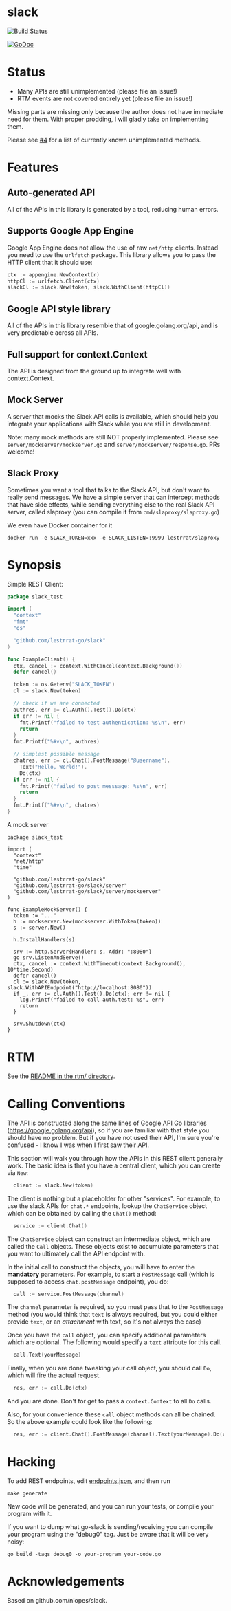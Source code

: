 # slack

[![Build Status](https://travis-ci.org/lestrrat-go/slack.png?branch=master)](https://travis-ci.org/lestrrat-go/slack)

[![GoDoc](https://godoc.org/github.com/lestrrat-go/slack?status.svg)](https://godoc.org/github.com/lestrrat-go/slack)

# Status

* Many APIs are still unimplemented (please file an issue!)
* RTM events are not covered entirely yet (please file an issue!)

Missing parts are missing only because the author does not have immediate need for them. With proper prodding, I will gladly take on implementing them.

Please see [#4](https://github.com/lestrrat-go/slack/issues/4) for a list of currently known unimplemented methods.

# Features

## Auto-generated API

All of the APIs in this library is generated by a tool, reducing human errors.

## Supports Google App Engine

Google App Engine does not allow the use of raw `net/http` clients. Instead you need to use the `urlfetch` package.
This library allows you to pass the HTTP client that it should use:

```go
ctx := appengine.NewContext(r)
httpCl := urlfetch.Client(ctx)
slackCl := slack.New(token, slack.WithClient(httpCl))
```

## Google API style library

All of the APIs in this library resemble that of google.golang.org/api, and is very predictable across all APIs.

## Full support for context.Context

The API is designed from the ground up to integrate well with context.Context.

## Mock Server

A server that mocks the Slack API calls is available, which should help you integrate your applications with Slack while you are still in development.

Note: many mock methods are still NOT properly implemented. Please see `server/mockserver/mockserver.go` and `server/mockserver/response.go`. PRs welcome!

## Slack Proxy

Sometimes you want a tool that talks to the Slack API, but don't want to really
send messages. We have a simple server that can intercept methods that have
side effects, while sending everything else to the real Slack API server, called
slaproxy (you can compile it from `cmd/slaproxy/slaproxy.go`)

We even have Docker container for it

```
docker run -e SLACK_TOKEN=xxx -e SLACK_LISTEN=:9999 lestrrat/slaproxy
```

# Synopsis

Simple REST Client:

```go
package slack_test

import (
  "context"
  "fmt"
  "os"

  "github.com/lestrrat-go/slack"
)

func ExampleClient() {
  ctx, cancel := context.WithCancel(context.Background())
  defer cancel()

  token := os.Getenv("SLACK_TOKEN")
  cl := slack.New(token)

  // check if we are connected
  authres, err := cl.Auth().Test().Do(ctx)
  if err != nil {
    fmt.Printf("failed to test authentication: %s\n", err)
    return
  }
  fmt.Printf("%#v\n", authres)

  // simplest possible message
  chatres, err := cl.Chat().PostMessage("@username").
    Text("Hello, World!").
    Do(ctx)
  if err != nil {
    fmt.Printf("failed to post messsage: %s\n", err)
    return
  }
  fmt.Printf("%#v\n", chatres)
}
```

A mock server

```
package slack_test

import (
  "context"
  "net/http"
  "time"

  "github.com/lestrrat-go/slack"
  "github.com/lestrrat-go/slack/server"
  "github.com/lestrrat-go/slack/server/mockserver"
)

func ExampleMockServer() {
  token := "..."
  h := mockserver.New(mockserver.WithToken(token))
  s := server.New()

  h.InstallHandlers(s)

  srv := http.Server{Handler: s, Addr: ":8080"}
  go srv.ListenAndServe()
  ctx, cancel := context.WithTimeout(context.Background(), 10*time.Second)
  defer cancel()
  cl := slack.New(token, slack.WithAPIEndpoint("http://localhost:8080"))
  if _, err := cl.Auth().Test().Do(ctx); err != nil {
    log.Printf("failed to call auth.test: %s", err)
    return
  }

  srv.Shutdown(ctx)
}
```

# RTM

See the [README in the rtm/ directory](./rtm/README.md).

# Calling Conventions

The API is constructed along the same lines of Google API Go libraries (https://google.golang.org/api), so if you are familiar with that style you should have no problem. But if you have not used their API, I'm sure you're confused - I know I was when I first saw their API.

This section will walk you through how the APIs in this REST client generally work. The basic idea is that you have a central client, which you can create via `New`:

```go
  client := slack.New(token)
```

The client is nothing but a placeholder for other "services". For example, to
use the slack APIs for `chat.*` endpoints, lookup the `ChatService` object
which can be obtained by calling the `Chat()` method:

```go
  service := client.Chat()
```

The `ChatService` object can construct an intermediate object, which are called
the `Call` objects. These objects exist to accumulate parameters that you want to
ultimately call the API endpoint with.

In the initial call to construct the objects, you will have to enter the **mandatory** parameters. For example, to start a `PostMessage` call (which is supposed to access `chat.postMessage` endpoint), you do:

```go
  call := service.PostMessage(channel)
```

The `channel` parameter is required, so you must pass that to the `PostMessage` method (you would think that `text` is always required, but you could either provide `text`, or an _attachment_ with text, so it's not always the case)

Once you have the `call` object, you can specify additional parameters which are
optional. The following would specify a `text` attribute for this call.

```go
  call.Text(yourMessage)
```

Finally, when you are done tweaking your call object, you should call `Do`, which will fire the actual request.

```go
  res, err := call.Do(ctx)
```

And you are done. Don't for get to pass a `context.Context` to all `Do` calls.

Also, for your convenience these `call` object methods can all be chained. So the above example could look like the following:

```go
  res, err := client.Chat().PostMessage(channel).Text(yourMessage).Do(ctx)
```

# Hacking

To add REST endpoints, edit [endpoints.json](endpoints.json), and then run 

```
make generate
```

New code will be generated, and you can run your tests, or compile your program
with it.

If you want to dump what go-slack is sending/receiving you can compile your
program using the "debug0" tag. Just be aware that it will be very noisy:

```
go build -tags debug0 -o your-program your-code.go 
```

# Acknowledgements

Based on github.com/nlopes/slack.
